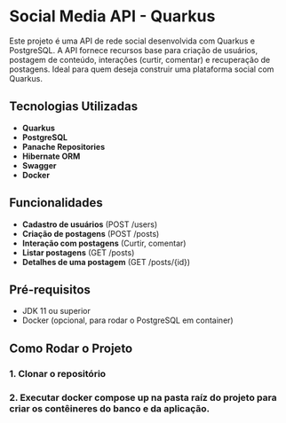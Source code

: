 # Social Media API - Quarkus

Este projeto é uma API de rede social desenvolvida com Quarkus e PostgreSQL. A API fornece recursos base para criação de usuários, postagem de conteúdo, interações (curtir, comentar) e recuperação de postagens. Ideal para quem deseja construir uma plataforma social com Quarkus.

## Tecnologias Utilizadas

- **Quarkus** 
- **PostgreSQL** 
- **Panache Repositories** 
- **Hibernate ORM**
- **Swagger**
- **Docker** 

## Funcionalidades

- **Cadastro de usuários** (POST /users)
- **Criação de postagens** (POST /posts)
- **Interação com postagens** (Curtir, comentar)
- **Listar postagens** (GET /posts)
- **Detalhes de uma postagem** (GET /posts/{id})

## Pré-requisitos

- JDK 11 ou superior
- Docker (opcional, para rodar o PostgreSQL em container)

## Como Rodar o Projeto

### 1. Clonar o repositório

### 2. Executar docker compose up na pasta raíz do projeto para criar os contêineres do banco e da aplicação.
